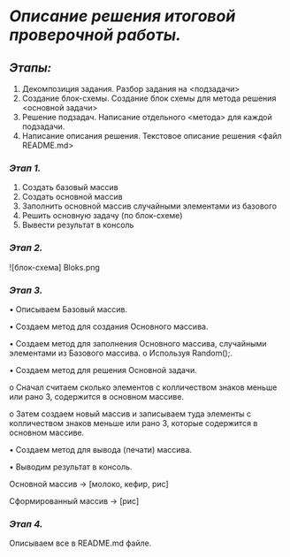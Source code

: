# ***Описание решения итоговой проверочной работы.***

## ***Этапы:***
1.	Декомпозиция задания. Разбор задания на <подзадачи>
2.	Создание блок-схемы. Создание блок схемы для метода решения <основной задачи>
3.	Решение подзадач. Написание отдельного <метода> для каждой подзадачи.
4.	Написание описания решения. Текстовое описание решения <файл README.md>

### ***Этап 1.***

1. Создать базовый массив
2. Создать основной массив
3. Заполнить основной массив случайными элементами из базового
4. Решить основную задачу (по блок-схеме)
5. Вывести результат в консоль

### ***Этап 2.***
![блок-схема] Bloks.png

### ***Этап 3.***

•	Описываем Базовый массив.

•	Создаем метод для создания Основного массива.

•	Создаем метод для заполнения Основного массива, случайными элементами из Базового массива.
o	Используя Random();.

•	Создаем метод для решения Основной задачи.

o	Сначал считаем сколько элементов с колличеством знаков меньше или рано 3, содержится в основном массиве.

o	Затем создаем новый массив и записываем туда элементы с колличеством знаков меньше или рано 3, которые содержится в основном массиве.

•	Создаем метод для вывода (печати) массива.

•	Выводим результат в консоль.

Основной массив -> [молоко, кефир, рис]

Сформированный массив -> [рис]

### ***Этап 4.***

Описываем все в README.md файле.

